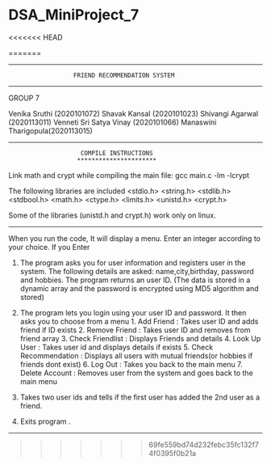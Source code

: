 # DSA_MiniProject_7
<<<<<<< HEAD

=======
**************************************************************************************************************
                      FRIEND RECOMMENDATION SYSTEM
**************************************************************************************************************
GROUP 7

Venika Sruthi (2020101072)
Shavak Kansal (2020101023)
Shivangi Agarwal (2020113011)
Venneti Sri Satya Vinay (2020101066)
Manaswini Tharigopula(2020113015)
**************************************************************************************************************

                        COMPILE INSTRUCTIONS
                       **********************

Link math and crypt while compiling the main file:
    gcc main.c -lm -lcrypt

The following libraries are included
<stdio.h>
<string.h>
<stdlib.h>
<stdbool.h>
<math.h>
<ctype.h>
<limits.h>
<unistd.h>
<crypt.h>

Some of the libraries (unistd.h and crypt.h) work only on linux.
**************************************************************************************************************
When you run the code, It will display a menu.
Enter an integer according to your choice. If you Enter

1. The program asks you for user information and registers user in the system.
   The following details are asked: name,city,birthday, password and hobbies.
   The program returns an user ID.
   (The data is stored in a dynamic array and the password is encrypted using MD5 algorithm and stored)

2. The program lets you login using your user ID and password. It then asks you to choose from a menu
        1. Add Friend : Takes user ID and adds friend if ID exists
        2. Remove Friend : Takes user ID and removes from friend array
        3. Check Friendlist : Displays Friends and details
        4. Look Up User : Takes user id and displays details if exists
        5. Check Recommendation : Displays all users with mutual friends(or hobbies if friends dont exist)
        6. Log Out : Takes you back to the main menu
        7. Delete Account : Removes user from the system and goes back to the main menu

3. Takes two user ids and tells if the first user has added the 2nd user as a friend.
4. Exits program .

**************************************************************************************************************
>>>>>>> 69fe559bd74d232febc35fc132f74f0395f0b21a
